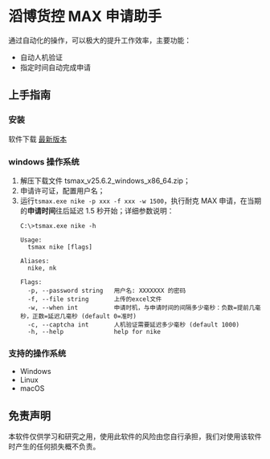 # 滔博货控 MAX 申请助手

通过自动化的操作，可以极大的提升工作效率，主要功能：

- 自动人机验证
- 指定时间自动完成申请

## 上手指南

### 安装

软件下载 [最新版本](https://github.com/lenye/topsports/releases/tag/v25.6.2)

### windows 操作系统

1. 解压下载文件 tsmax_v25.6.2_windows_x86_64.zip；
2. 申请许可证，配置用户名；
3. 运行`tsmax.exe nike -p xxx -f xxx -w 1500`，执行耐克 MAX 申请，在当期的**申请时间**往后延迟 1.5 秒开始；详细参数说明：
    ```shell
    C:\>tsmax.exe nike -h
    
    Usage:
      tsmax nike [flags]
    
    Aliases:
      nike, nk
    
    Flags:
      -p, --password string   用户名: XXXXXXX 的密码
      -f, --file string       上传的excel文件
      -w, --when int          申请时机，与申请时间的间隔多少毫秒：负数=提前几毫秒，正数=延迟几毫秒 (default 0=准时)
      -c, --captcha int       人机验证需要延迟多少毫秒 (default 1000)
      -h, --help              help for nike
    ```

### 支持的操作系统

* Windows
* Linux
* macOS

## 免责声明

本软件仅供学习和研究之用，使用此软件的风险由您自行承担，我们对使用该软件时产生的任何损失概不负责。